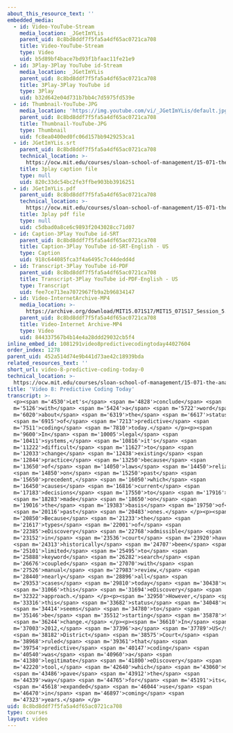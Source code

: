 ```yaml
---
about_this_resource_text: ''
embedded_media:
  - id: Video-YouTube-Stream
    media_location: _JGetImYLis
    parent_uid: 8c8bd8ddf7f5fa5a4df65ac0721ca708
    title: Video-YouTube-Stream
    type: Video
    uid: b5d89bf4bace7bd93f1bfaac11fe21e9
  - id: 3Play-3Play YouTube id-Stream
    media_location: _JGetImYLis
    parent_uid: 8c8bd8ddf7f5fa5a4df65ac0721ca708
    title: 3Play-3Play YouTube id
    type: 3Play
    uid: b32d642e04d731b7bb4c7d5975fd539e
  - id: Thumbnail-YouTube-JPG
    media_location: 'https://img.youtube.com/vi/_JGetImYLis/default.jpg'
    parent_uid: 8c8bd8ddf7f5fa5a4df65ac0721ca708
    title: Thumbnail-YouTube-JPG
    type: Thumbnail
    uid: fc8ea0400ed0fc06d157bb9429253ca1
  - id: JGetImYLis.srt
    parent_uid: 8c8bd8ddf7f5fa5a4df65ac0721ca708
    technical_location: >-
      https://ocw.mit.edu/courses/sloan-school-of-management/15-071-the-analytics-edge-spring-2017/text-analytics/predictive-coding-bringing-text-analytics-to-the-courtroom-recitation/video-8-predictive-coding-today/video-8-predictive-coding-today-0/JGetImYLis.srt
    title: 3play caption file
    type: null
    uid: 820c33dc54bc2fe3ffbe903bb3916251
  - id: JGetImYLis.pdf
    parent_uid: 8c8bd8ddf7f5fa5a4df65ac0721ca708
    technical_location: >-
      https://ocw.mit.edu/courses/sloan-school-of-management/15-071-the-analytics-edge-spring-2017/text-analytics/predictive-coding-bringing-text-analytics-to-the-courtroom-recitation/video-8-predictive-coding-today/video-8-predictive-coding-today-0/JGetImYLis.pdf
    title: 3play pdf file
    type: null
    uid: c5dbad0a8ce6c9893f2043028cc71d07
  - id: Caption-3Play YouTube id-SRT
    parent_uid: 8c8bd8ddf7f5fa5a4df65ac0721ca708
    title: Caption-3Play YouTube id-SRT-English - US
    type: Caption
    uid: 918c644085fca3f4a6495c7c44dedd4d
  - id: Transcript-3Play YouTube id-PDF
    parent_uid: 8c8bd8ddf7f5fa5a4df65ac0721ca708
    title: Transcript-3Play YouTube id-PDF-English - US
    type: Transcript
    uid: fee7ce713ea7072967fb9a2b96834147
  - id: Video-InternetArchive-MP4
    media_location: >-
      https://archive.org/download/MIT15.071S17/MIT15_071S17_Session_5.4.09_300k.mp4
    parent_uid: 8c8bd8ddf7f5fa5a4df65ac0721ca708
    title: Video-Internet Archive-MP4
    type: Video
    uid: 844337567b4b14e4a28ddd29032cb5f4
inline_embed_id: 1081291video8predictivecodingtoday44027604
order_index: 1278
parent_uid: 452a514d74e9b441d73ae42c18939bda
related_resources_text: ''
short_url: video-8-predictive-coding-today-0
technical_location: >-
  https://ocw.mit.edu/courses/sloan-school-of-management/15-071-the-analytics-edge-spring-2017/text-analytics/predictive-coding-bringing-text-analytics-to-the-courtroom-recitation/video-8-predictive-coding-today/video-8-predictive-coding-today-0
title: 'Video 8: Predictive Coding Today'
transcript: >-
  <p><span m='4530'>Let's</span> <span m='4828'>conclude</span> <span
  m='5126'>with</span> <span m='5424'>a</span> <span m='5722'>word</span> <span
  m='6020'>about</span> <span m='6319'>the</span> <span m='6617'>status</span>
  <span m='6915'>of</span> <span m='7213'>predictive</span> <span
  m='7511'>coding</span> <span m='7810'>today.</span> </p><p><span
  m='9600'>In</span> <span m='10005'>legal</span> <span
  m='10411'>systems,</span> <span m='10816'>it's</span> <span
  m='11222'>difficult</span> <span m='11627'>to</span> <span
  m='12033'>change</span> <span m='12438'>existing</span> <span
  m='12844'>practice</span> <span m='13250'>because</span> <span
  m='13650'>of</span> <span m='14050'>laws</span> <span m='14450'>reliant</span>
  <span m='14850'>on</span> <span m='15250'>past</span> <span
  m='15650'>precedent,</span> <span m='16050'>which</span> <span
  m='16450'>causes</span> <span m='16816'>current</span> <span
  m='17183'>decisions</span> <span m='17550'>to</span> <span m='17916'>be</span>
  <span m='18283'>made</span> <span m='18650'>on</span> <span
  m='19016'>the</span> <span m='19383'>basis</span> <span m='19750'>of</span>
  <span m='20116'>past</span> <span m='20483'>ones.</span> </p><p><span
  m='20850'>Because</span> <span m='21233'>the</span> <span
  m='21617'>types</span> <span m='22001'>of</span> <span
  m='22385'>eDiscovery</span> <span m='22768'>admissible</span> <span
  m='23152'>in</span> <span m='23536'>court</span> <span m='23920'>have</span>
  <span m='24313'>historically</span> <span m='24707'>been</span> <span
  m='25101'>limited</span> <span m='25495'>to</span> <span
  m='25888'>keyword</span> <span m='26282'>search</span> <span
  m='26676'>coupled</span> <span m='27070'>with</span> <span
  m='27526'>manual</span> <span m='27983'>review,</span> <span
  m='28440'>nearly</span> <span m='28896'>all</span> <span
  m='29353'>cases</span> <span m='29810'>today</span> <span m='30438'>use</span>
  <span m='31066'>this</span> <span m='31694'>eDiscovery</span> <span
  m='32322'>approach.</span> </p><p><span m='32950'>However,</span> <span
  m='33316'>this</span> <span m='33682'>status</span> <span m='34048'>quo</span>
  <span m='34414'>seems</span> <span m='34780'>to</span> <span
  m='35146'>be</span> <span m='35512'>starting</span> <span m='35878'>to</span>
  <span m='36244'>change.</span> </p><p><span m='36610'>In</span> <span
  m='37003'>2012,</span> <span m='37396'>a</span> <span m='37789'>US</span>
  <span m='38182'>District</span> <span m='38575'>Court</span> <span
  m='38968'>ruled</span> <span m='39361'>that</span> <span
  m='39754'>predictive</span> <span m='40147'>coding</span> <span
  m='40540'>was</span> <span m='40960'>a</span> <span
  m='41380'>legitimate</span> <span m='41800'>eDiscovery</span> <span
  m='42220'>tool,</span> <span m='42640'>which</span> <span m='43060'>may</span>
  <span m='43486'>pave</span> <span m='43912'>the</span> <span
  m='44339'>way</span> <span m='44765'>for</span> <span m='45191'>its</span>
  <span m='45618'>expanded</span> <span m='46044'>use</span> <span
  m='46470'>in</span> <span m='46897'>coming</span> <span
  m='47323'>years.</span> </p>
uid: 8c8bd8ddf7f5fa5a4df65ac0721ca708
type: courses
layout: video
---
```

